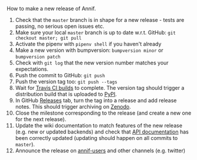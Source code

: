 How to make a new release of Annif.

1. Check that the `master` branch is in shape for a new release - tests are passing, no serious open issues etc.
2. Make sure your local `master` branch is up to date w.r.t. GitHub: `git checkout master; git pull`
3. Activate the pipenv with `pipenv shell` if you haven't already
4. Make a new version with bumpversion: `bumpversion minor` or `bumpversion patch`
5. Check with `git log` that the new version number matches your expectations.
6. Push the commit to GitHub: `git push`
7. Push the version tag too: `git push --tags`
8. Wait for [Travis CI builds](https://travis-ci.org/NatLibFi/Annif) to complete. The version tag should trigger a distribution build that is uploaded to [PyPI](https://pypi.org/project/annif/).
9. In GitHub [Releases](https://github.com/NatLibFi/Annif/releases) tab, turn the tag into a release and add release notes. This should trigger archiving on [Zenodo](https://doi.org/10.5281/zenodo.2578948).
10. Close the milestone corresponding to the release (and create a new one for the next release).
11. Update the wiki documentation to match features of the new release (e.g. new or updated backends) and check that [API documentation](https://annif.readthedocs.io/en/latest/index.html) has been correctly updated (updating should happen on all commits to `master`).
12. Announce the release on [annif-users](https://groups.google.com/forum/#!forum/annif-users) and other channels (e.g. twitter) 